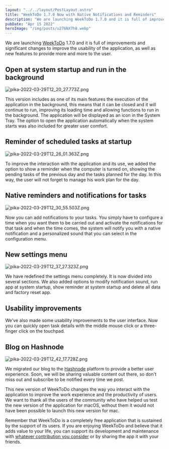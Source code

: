 ```yaml
---
layout: "../../layout/PostLayout.astro"
title: "WeekToDo 1.7.0 Now with Native Notifications and Reminders"
description: "We are launching WeekToDo 1.7.0 and it is full of improvements and significant changes to improve..."
pubDate: "Apr 15 2022"
heroImage: "/img/posts/u276NX7h8.webp"
---
```


We are launching [WeekToDo](https://weektodo.me) 1.7.0 and it is full of improvements and significant changes to improve the usability of the application, as well as new features to provide more and more to the user.

## Open at system startup and run in the background


![pika-2022-03-29T12_20_27.773Z.png](https://cdn.hashnode.com/res/hashnode/image/upload/v1648557005636/gUbaxxLQl.png)

This version includes as one of its main features the execution of the application in the background, this means that it can be closed and it will continue to run, improving its loading time and allowing functions to run in the background. The application will be displayed as an icon in the System Tray. The option to open the application automatically when the system starts was also included for greater user comfort.

## Reminder of scheduled tasks at startup


![pika-2022-03-29T12_26_01.363Z.png](https://cdn.hashnode.com/res/hashnode/image/upload/v1648557021216/IErXzhgBP.png)

To improve the interaction with the application and its use, we added the option to show a reminder when the computer is turned on, showing the pending tasks of the previous day and the tasks planned for the day. In this way, the user will not forget to manage his work plan for the day.

## Native reminders and notifications for tasks

![pika-2022-03-29T12_30_55.503Z.png](https://cdn.hashnode.com/res/hashnode/image/upload/v1648557062092/4Wap6xCeL.png)

Now you can add notifications to your tasks. You simply have to configure a time when you want them to be carried out and activate the notifications for that task and when the time comes, the system will notify you with a native notification and a personalized sound that you can select in the configuration menu.

## New settings menu

![pika-2022-03-29T12_37_27.323Z.png](https://cdn.hashnode.com/res/hashnode/image/upload/v1648557453950/qYlBoT3iW.png)

We have redefined the settings menu completely. It is now divided into several sections. We also added options to modify notification sound, run app at system startup, show reminder at system startup and delete all data and factory reset app.

## Usability improvements

We've also made some usability improvements to the user interface. Now you can quickly open task details with the middle mouse click or a three-finger click on the touchpad.

## Blog on Hashnode

![pika-2022-03-29T12_42_17.728Z.png](https://cdn.hashnode.com/res/hashnode/image/upload/v1648557746758/_RhJsejLA.png)

We migrated our blog to the [Hashnode](https://hashnode.com/) platform to provide a better user experience. Soon, we will be sharing valuable content out there, so don't miss out and subscribe to be notified every time we post.

This new version of WeekToDo changes the way you interact with the application to improve the work experience and the productivity of users. We want to thank all the users of the community who have helped us test the new version of the application for macOS, without them it would not have been possible to launch this new version for mac.

Remember that WeekToDo is a completely free application that is sustained by the support of its users. If you are enjoying WeekToDo and believe that it adds value to your life, you can support its development and maintenance with [whatever contribution you consider](https://support.weektodo.me) or by sharing the app it with your friends.